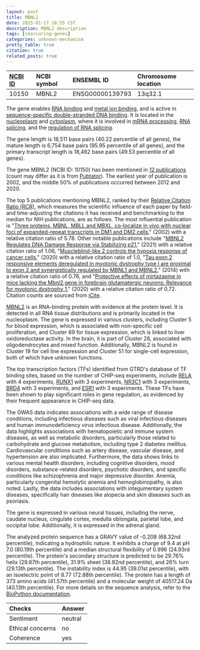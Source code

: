 ```yaml
---
layout: post
title: MBNL2
date: 2025-01-17 16:55 CST
description: MBNL2 description
tags: [cooccuring-genes]
categories: unknown-mechanism
pretty_table: true
citation: true
related_posts: true
---
```




| [NCBI ID](https://www.ncbi.nlm.nih.gov/gene/10150) | NCBI symbol | ENSEMBL ID | Chromosome location |
| :-------- | :------- | :-------- | :------- |
| 10150  | MBNL2 | ENSG00000139793 | 13q32.1 |



The gene enables [RNA binding](https://amigo.geneontology.org/amigo/term/GO:0003723) and [metal ion binding](https://amigo.geneontology.org/amigo/term/GO:0046872), and is active in [sequence-specific double-stranded DNA binding](https://amigo.geneontology.org/amigo/term/GO:1990837). It is located in the [nucleoplasm](https://amigo.geneontology.org/amigo/term/GO:0005654) and [cytoplasm](https://amigo.geneontology.org/amigo/term/GO:0005737), where it is involved in [mRNA processing](https://amigo.geneontology.org/amigo/term/GO:0006397), [RNA splicing](https://amigo.geneontology.org/amigo/term/GO:0008380), and the [regulation of RNA splicing](https://amigo.geneontology.org/amigo/term/GO:0043484).


The gene length is 18,511 base pairs (40.22 percentile of all genes), the mature length is 6,754 base pairs (95.95 percentile of all genes), and the primary transcript length is 18,462 base pairs (49.53 percentile of all genes).


The gene MBNL2 (NCBI ID: 10150) has been mentioned in [12 publications](https://pubmed.ncbi.nlm.nih.gov/?term=%22MBNL2%22) (count may differ as it is from [Pubtator](https://academic.oup.com/nar/article/47/W1/W587/5494727)). The earliest year of publication is 2002, and the middle 50% of publications occurred between 2012 and 2020.


The top 5 publications mentioning MBNL2, ranked by their [Relative Citation Ratio (RCR)](https://journals.plos.org/plosbiology/article?id=10.1371/journal.pbio.1002541), which measures the scientific influence of each paper by field- and time-adjusting the citations it has received and benchmarking to the median for NIH publications, are as follows. The most influential publication is "[Three proteins, MBNL, MBLL and MBXL, co-localize in vivo with nuclear foci of expanded-repeat transcripts in DM1 and DM2 cells.](https://pubmed.ncbi.nlm.nih.gov/11929853)" (2002) with a relative citation ratio of 5.78. Other notable publications include "[MBNL2 Regulates DNA Damage Response via Stabilizing p21.](https://pubmed.ncbi.nlm.nih.gov/33466733)" (2021) with a relative citation ratio of 1.06, "[Muscleblind-like 2 controls the hypoxia response of cancer cells.](https://pubmed.ncbi.nlm.nih.gov/32127384)" (2020) with a relative citation ratio of 1.0, "[Tau exon 2 responsive elements deregulated in myotonic dystrophy type I are proximal to exon 2 and synergistically regulated by MBNL1 and MBNL2.](https://pubmed.ncbi.nlm.nih.gov/24440524)" (2014) with a relative citation ratio of 0.76, and "[Protective effects of mirtazapine in mice lacking the Mbnl2 gene in forebrain glutamatergic neurons: Relevance for myotonic dystrophy 1.](https://pubmed.ncbi.nlm.nih.gov/32171677)" (2020) with a relative citation ratio of 0.72. Citation counts are sourced from [iCite](https://icite.od.nih.gov).


[MBNL2](https://www.proteinatlas.org/ENSG00000139793-MBNL2) is an RNA-binding protein with evidence at the protein level. It is detected in all RNA tissue distributions and is primarily located in the nucleoplasm. The gene is expressed in various clusters, including Cluster 5 for blood expression, which is associated with non-specific cell proliferation, and Cluster 69 for tissue expression, which is linked to liver oxidoreductase activity. In the brain, it is part of Cluster 28, associated with oligodendrocytes and mixed function. Additionally, MBNL2 is found in Cluster 19 for cell line expression and Cluster 51 for single-cell expression, both of which have unknown functions.


The top transcription factors (TFs) identified from GTRD's database of TF binding sites, based on the number of CHIP-seq experiments, include [RELA](https://www.ncbi.nlm.nih.gov/gene/5970) with 4 experiments, [RUNX1](https://www.ncbi.nlm.nih.gov/gene/861) with 3 experiments, [NR3C1](https://www.ncbi.nlm.nih.gov/gene/2908) with 3 experiments, [BRD4](https://www.ncbi.nlm.nih.gov/gene/23476) with 3 experiments, and [ESR1](https://www.ncbi.nlm.nih.gov/gene/2099) with 3 experiments. These TFs have been shown to play significant roles in gene regulation, as evidenced by their frequent appearance in CHIP-seq data.



The GWAS data indicates associations with a wide range of disease conditions, including infectious diseases such as viral infectious diseases and human immunodeficiency virus infectious disease. Additionally, the data highlights associations with hematopoietic and immune system diseases, as well as metabolic disorders, particularly those related to carbohydrate and glucose metabolism, including type 2 diabetes mellitus. Cardiovascular conditions such as artery disease, vascular disease, and hypertension are also implicated. Furthermore, the data shows links to various mental health disorders, including cognitive disorders, mood disorders, substance-related disorders, psychotic disorders, and specific conditions like schizophrenia and major depressive disorder. Anemia, particularly congenital hemolytic anemia and hemoglobinopathy, is also noted. Lastly, the data includes associations with integumentary system diseases, specifically hair diseases like alopecia and skin diseases such as psoriasis.



The gene is expressed in various neural tissues, including the nerve, caudate nucleus, cingulate cortex, medulla oblongata, parietal lobe, and occipital lobe. Additionally, it is expressed in the adrenal gland.




The analyzed protein sequence has a GRAVY value of -0.208 (68.32nd percentile), indicating a hydrophilic nature. It exhibits a charge of 9.4 at pH 7.0 (80.19th percentile) and a median structural flexibility of 0.996 (24.93rd percentile). The protein's secondary structure is predicted to be 29.76% helix (29.87th percentile), 31.9% sheet (38.92nd percentile), and 26% turn (29.13th percentile). The instability index is 44.95 (39.01st percentile), with an isoelectric point of 8.77 (72.88th percentile). The protein has a length of 373 amino acids (41.57th percentile) and a molecular weight of 40517.24 Da (40.13th percentile). For more details on the sequence analysis, refer to the [BioPython documentation](https://biopython.org/docs/1.75/api/Bio.SeqUtils.ProtParam.html).





| Checks    | Answer |
| :-------- | :------- |
| Sentiment  | neutral   |
| Ethical concerns | no     |
| Coherence    | yes    |